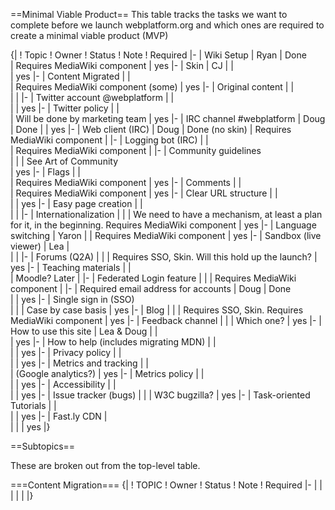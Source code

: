 ==Minimal Viable Product==
This table tracks the tasks we want to complete before we launch webplatform.org and which ones are required to create a minimal viable product (MVP) 

{|
! Topic
! Owner
! Status
! Note
! Required 
|-
| Wiki Setup
| Ryan
| Done                                         
| Requires MediaWiki component
| yes
|-
| Skin
| CJ
| 
| 	
| yes
|-
| Content Migrated
| 
| 	
| Requires MediaWiki component (some) 
| yes
|-
| Original content
| 
| 	
| 
|
|-
| Twitter account @webplatform
| 
| 	
| 
| yes
|-
| Twitter policy 
| 
| 	
| Will be done by marketing team
| yes
|-
| IRC channel #webplatform
| Doug
| Done
| 
| yes
|-
| Web client (IRC)
| Doug 
| Done (no skin)
| Requires MediaWiki component
| 
|-
| Logging bot (IRC)
| 
| 	
| Requires MediaWiki component
| 
|-
| Community guidelines	
| 
| 
| See Art of Community	
| yes
|-
| Flags
| 
| 	
| Requires MediaWiki component
| yes
|-
| Comments
| 
| 	
| Requires MediaWiki component
| yes
|-
| Clear URL structure
| 
| 	
| 
| yes
|-
| Easy page creation
| 
| 	
| 
| 
|-
| Internationalization
| 
| 
| We need to have a mechanism, at least a plan for it, in the beginning. Requires MediaWiki component
| yes
|-
| Language switching
| Yaron
| 
| Requires MediaWiki component
| yes
|-
| Sandbox (live viewer)
| Lea
| 	
| 
| 
|-
| Forums (Q2A)
| 
| 
| Requires SSO, Skin. Will this hold up the launch? 
| yes
|-
| Teaching materials
| 
| 	
| Moodle? Later
| 
|-
| Federated Login feature
| 
| 
| Requires MediaWiki component
| 
|-
| Required email address for accounts
| Doug
| Done	
| 
| yes
|-
| Single sign in (SSO)	
| 
| 
| Case by case basis
| yes
|-
| Blog
| 
| 
| Requires SSO, Skin. Requires MediaWiki component
| yes
|-
| Feedback channel
| 
|
| Which one?
| yes
|-
| How to use this site
| Lea & Doug
| 
| 	
| yes
|-
| How to help (includes migrating MDN)
| 
| 	
| 
| yes
|-
| Privacy policy
| 
| 	
| 
| yes
|-
| Metrics and tracking 
| 
| 	
| (Google analytics?)
| yes
|-
| Metrics policy
| 
| 	
| 
| yes
|-
| Accessibility
| 
| 	
| 
| yes
|-
| Issue tracker (bugs)
| 
| 
| W3C bugzilla?
| yes
|-
| Task-oriented Tutorials
| 
| 	
| 
| yes
|-
| Fast.ly CDN
| 	
| 
| 
| yes
|}

==Subtopics==

These are broken out from the top-level table.

===Content Migration===
{|
! TOPIC
! Owner
! Status
! Note
! Required 
|-
|
|
|
|
|
|}
